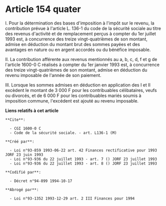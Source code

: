 # Article 154 quater

I. Pour la détermination des bases d'imposition à l'impôt sur le revenu, la contribution prévue à l'article L. 136-1 du code
de la sécurité sociale au titre des revenus d'activité et de remplacement perçus à compter du 1er juillet 1993 est, à
concurrence des treize vingt-quatrièmes de son montant, admise en déduction du montant brut des sommes payées et des
avantages en nature ou en argent accordés ou du bénéfice imposable.

II. La contribution afférente aux revenus mentionnés au a, b, c, d, f et g de l'article 1600-0 C réalisés à compter du 1er
janvier 1993 est, à concurrence des treize vingt-quatrièmes de son montant, admise en déduction du revenu imposable de
l'année de son paiement.

III. Lorsque les sommes admises en déduction en application des I et II excèdent le montant de 3 000 F pour les contribuables
célibataires, veufs ou divorcés, et de 6 000 F pour les contribuables mariés soumis à imposition commune, l'excédent est
ajouté au revenu imposable.

**Liens relatifs à cet article**

	**Cite**:

	  - CGI 1600-0 C
	  - Code de la sécurité sociale. - art. L136-1 (M)

	**Créé par**:

	  - Loi n°93-859 1993-06-22 art. 42 Finances rectificative pour 1993 JORF 23 juin 1993
	  - Loi n°93-936 du 22 juillet 1993 - art. 7 () JORF 23 juillet 1993
	  - Loi n°93-936 du 22 juillet 1993 - art. 8 () JORF 23 juillet 1993

	**Codifié par**:

	  - Décret n°94-899 1994-10-17

	**Abrogé par**:

	  - Loi n°93-1352 1993-12-29 art. 2 III Finances pour 1994

